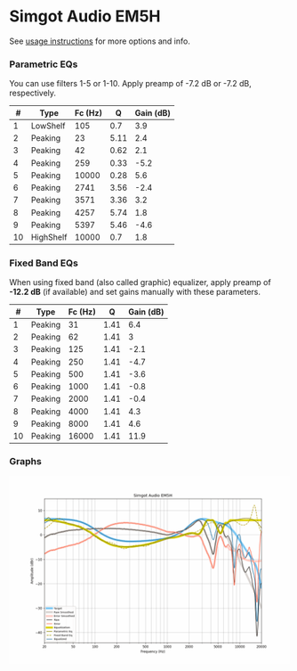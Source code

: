 # Simgot Audio EM5H
See [usage instructions](https://github.com/jaakkopasanen/AutoEq#usage) for more options and info.

### Parametric EQs
You can use filters 1-5 or 1-10. Apply preamp of -7.2 dB or -7.2 dB, respectively.

|   # | Type      |   Fc (Hz) |    Q |   Gain (dB) |
|-----|-----------|-----------|------|-------------|
|   1 | LowShelf  |       105 | 0.7  |         3.9 |
|   2 | Peaking   |        23 | 5.11 |         2.4 |
|   3 | Peaking   |        42 | 0.62 |         2.1 |
|   4 | Peaking   |       259 | 0.33 |        -5.2 |
|   5 | Peaking   |     10000 | 0.28 |         5.6 |
|   6 | Peaking   |      2741 | 3.56 |        -2.4 |
|   7 | Peaking   |      3571 | 3.36 |         3.2 |
|   8 | Peaking   |      4257 | 5.74 |         1.8 |
|   9 | Peaking   |      5397 | 5.46 |        -4.6 |
|  10 | HighShelf |     10000 | 0.7  |         1.8 |

### Fixed Band EQs
When using fixed band (also called graphic) equalizer, apply preamp of **-12.2 dB** (if available) and set gains manually with these parameters.

|   # | Type    |   Fc (Hz) |    Q |   Gain (dB) |
|-----|---------|-----------|------|-------------|
|   1 | Peaking |        31 | 1.41 |         6.4 |
|   2 | Peaking |        62 | 1.41 |         3   |
|   3 | Peaking |       125 | 1.41 |        -2.1 |
|   4 | Peaking |       250 | 1.41 |        -4.7 |
|   5 | Peaking |       500 | 1.41 |        -3.6 |
|   6 | Peaking |      1000 | 1.41 |        -0.8 |
|   7 | Peaking |      2000 | 1.41 |        -0.4 |
|   8 | Peaking |      4000 | 1.41 |         4.3 |
|   9 | Peaking |      8000 | 1.41 |         4.6 |
|  10 | Peaking |     16000 | 1.41 |        11.9 |

### Graphs
![](./Simgot%20Audio%20EM5H.png)
